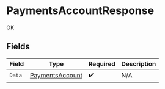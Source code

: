 # PaymentsAccountResponse

OK


## Fields

| Field                                                     | Type                                                      | Required                                                  | Description                                               |
| --------------------------------------------------------- | --------------------------------------------------------- | --------------------------------------------------------- | --------------------------------------------------------- |
| `Data`                                                    | [PaymentsAccount](../../models/shared/paymentsaccount.md) | :heavy_check_mark:                                        | N/A                                                       |